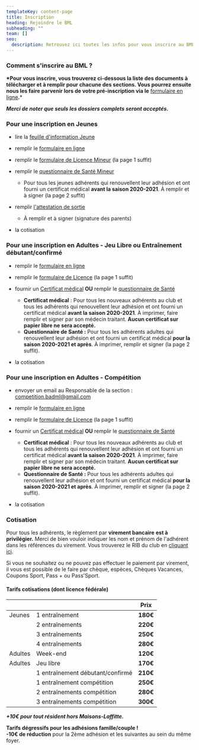 ```yaml
---
templateKey: content-page
title: Inscription
heading: Rejoindre le BML
subheading: ""
team: []
seo:
  description: Retrouvez ici toutes les infos pour vous inscrire au BML.
---
```

### Comment s'inscrire au BML ?

**\*Pour vous inscrire, vous trouverez ci-dessous la liste des documents à télécharger et à remplir pour chacune des sections. Vous pourrez ensuite nous les faire parvenir lors de votre pré-inscription via le** [formulaire en ligne](https://forms.gle/SbZ89eCENSZCgne7A)**.***

***Merci de noter que seuls les dossiers complets seront acceptés.***

### Pour une inscription en Jeunes

* lire la [feuille d'information Jeune](/assets/information_jeune.pdf)
* remplir le [formulaire en ligne](https://forms.gle/SbZ89eCENSZCgne7A)
* remplir le [formulaire de Licence Mineur](/assets/ffbad_-_mineurs_formulaire_licence_saisonniere_2022-2023.pdf) (la page 1 suffit)
* remplir le [questionnaire de Santé Mineur](/assets/ffbad_-_mineurs_questionnaire_sante.pdf)

  * Pour tous les jeunes adhérents qui renouvellent leur adhésion et ont fourni un certificat médical **avant la saison 2020-2021**. À remplir et à signer (la page 2 suffit)
* remplir [l'attestation de sortie](/assets/sortie-seances-jeunes.pdf)

  * À remplir et à signer (signature des parents)
* la cotisation

### Pour une inscription en Adultes - Jeu Libre ou Entraînement débutant/confirmé

* remplir le [formulaire en ligne](https://forms.gle/SbZ89eCENSZCgne7A)
* remplir le [formulaire de Licence](/assets/ffbad_-_adultes_formulaire_licence_saisonniere_2022-2023.pdf) (la page 1 suffit)
* fournir un [Certificat médical](/assets/ffbad_-_tous_certificat_medical_non_contre-indication.pdf) **OU** remplir le [questionnaire de Santé](/assets/ffbad_-_adultes_questionnaire_sante.pdf)

  * **Certificat médical** : Pour tous les nouveaux adhérents au club et tous les adhérents qui renouvellent leur adhésion et ont fourni un certificat médical **avant la saison 2020-2021**. À imprimer, faire remplir  et signer par son médecin traitant. **Aucun certificat sur papier libre ne sera accepté.**
  * **Questionnaire de Santé :** Pour tous les adhérents adultes qui renouvellent leur adhésion et ont fourni un certificat médical **pour la saison 2020-2021 et après**. À imprimer, remplir et signer (la page 2 suffit).
* la cotisation

### Pour une inscription en Adultes - Compétition

* envoyer un email au Responsable de la section : [competition.badml@gmail.com](mailto:competition.badml@gmail.com)
* remplir le [formulaire en ligne](https://forms.gle/SbZ89eCENSZCgne7A)
* remplir le [formulaire de Licence](/assets/ffbad_-_adultes_formulaire_licence_saisonniere_2022-2023.pdf) (la page 1 suffit)
* fournir un [Certificat médical](/assets/ffbad_-_tous_certificat_medical_non_contre-indication.pdf) **OU** remplir le [questionnaire de Santé](/assets/ffbad_-_adultes_questionnaire_sante.pdf)

  * **Certificat médical** : Pour tous les nouveaux adhérents au club et tous les adhérents qui renouvellent leur adhésion et ont fourni un certificat médical **avant la saison 2020-2021**. À imprimer, faire remplir et signer par son médecin traitant. **Aucun certificat sur papier libre ne sera accepté.**
  * **Questionnaire de Santé :** Pour tous les adhérents adultes qui renouvellent leur adhésion et ont fourni un certificat médical **pour la saison 2020-2021 et après**. À imprimer, remplir et signer (la page 2 suffit).
* la cotisation

### Cotisation

Pour tous les adhérents, le règlement par **virement bancaire** **est à privilégier.** Merci de bien vouloir indiquer les nom et prénom de l'adhérent dans les références du virement. Vous trouverez le RIB du club en [cliquant ici](/assets/iban-bred-bml.pdf).

Si vous ne souhaitez ou ne pouvez pas effectuer le paiement par virement, il vous est possible de le faire par chèque, espèces, Chèques Vacances, Coupons Sport, Pass + ou Pass'Sport.

#### Tarifs cotisations (dont licence fédérale)

|         |                                  | Prix     |
| ------- | -------------------------------- | -------- |
| Jeunes  | 1 entraînement                   | **180€** |
|         | 2 entraînements                  | **220€** |
|         | 3 entraînements                  | **250€** |
|         | 4 entraînements                  | **280€** |
| Adultes | Week-end                         | **120€** |
| Adultes | Jeu libre                        | **170€** |
|         | 1 entraînement débutant/confirmé | **210€** |
|         | 1 entraînement compétition       | **250€** |
|         | 2 entraînements compétition      | **280€** |
|         | 3 entraînements compétition      | **300€** |

***+10€ pour tout résident hors Maisons-Laffitte.***

**Tarifs dégressifs pour les adhésions famille/couple !**\
**\-10€ de réduction** pour la 2ème adhésion et les suivantes au sein du même foyer.